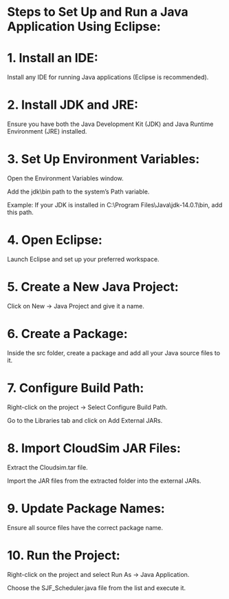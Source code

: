 # Steps to Set Up and Run a Java Application Using Eclipse: 

# 1. Install an IDE: 
Install any IDE for running Java applications (Eclipse is recommended).

# 2. Install JDK and JRE: 
Ensure you have both the Java Development Kit (JDK) and Java Runtime Environment (JRE) installed.

# 3. Set Up Environment Variables:
Open the Environment Variables window.

Add the jdk\bin path to the system’s Path variable.

Example: If your JDK is installed in C:\Program Files\Java\jdk-14.0.1\bin, add this path.

# 4. Open Eclipse: 
Launch Eclipse and set up your preferred workspace.

# 5. Create a New Java Project:

Click on New → Java Project and give it a name.

# 6. Create a Package:

Inside the src folder, create a package and add all your Java source files to it.

# 7. Configure Build Path:

Right-click on the project → Select Configure Build Path.

Go to the Libraries tab and click on Add External JARs.

# 8. Import CloudSim JAR Files:

Extract the Cloudsim.tar file.

Import the JAR files from the extracted folder into the external JARs.

# 9. Update Package Names:

Ensure all source files have the correct package name.

# 10. Run the Project:

Right-click on the project and select Run As → Java Application.

Choose the SJF_Scheduler.java file from the list and execute it.
